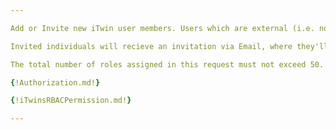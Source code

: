 ```yaml
---

Add or Invite new iTwin user members. Users which are external (i.e. not in the same organization as the iTwin) are not automatically added to the iTwin. Instead, they're invited. Users which are not external, are immediately added as members on the iTwin.

Invited individuals will recieve an invitation via Email, where they'll be prompted to accept the invitation. Upon accepting, they'll then become a member of the iTwin.

The total number of roles assigned in this request must not exceed 50. This can be achieved with many different configurations. For example, 1 role can be assigned to 50 users, or 5 roles can be assigned to 10 users, both resulting in 50 role assignments. 

{!Authorization.md!}

{!iTwinsRBACPermission.md!}

---
```

